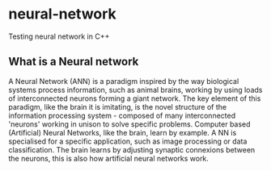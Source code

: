 # neural-network
Testing neural network in C++

## What is a Neural network
A Neural Network (ANN) is a paradigm inspired by the way biological systems process information, such as animal brains, working by using loads of interconnected neurons forming a giant network. The key element of this paradigm, like the brain it is imitating, is the novel structure of the information processing system - composed of many interconnected 'neurons' working in unison to solve specific problems. Computer based (Artificial) Neural Networks, like the brain, learn by example. A NN is specialised for a specific application, such as image processing or data classification. The brain learns by adjusting synaptic connexions between the neurons, this is also how artificial neural networks work.
